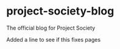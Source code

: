 # project-society-blog
The official blog for Project Society

Added a line to see if this fixes pages
